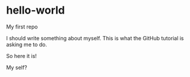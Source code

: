 # hello-world
My first repo

I should write something about myself. This is what the GitHub tutorial is asking me to do. 

So here it is!

My self?
